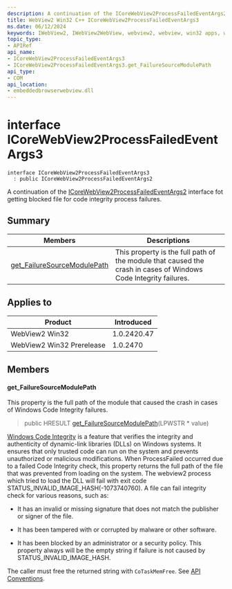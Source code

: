 ```yaml
---
description: A continuation of the ICoreWebView2ProcessFailedEventArgs2 interface fot getting blocked file for code integrity process failures.
title: WebView2 Win32 C++ ICoreWebView2ProcessFailedEventArgs3
ms.date: 06/12/2024
keywords: IWebView2, IWebView2WebView, webview2, webview, win32 apps, win32, edge, ICoreWebView2, ICoreWebView2Controller, browser control, edge html, ICoreWebView2ProcessFailedEventArgs3
topic_type: 
- APIRef
api_name:
- ICoreWebView2ProcessFailedEventArgs3
- ICoreWebView2ProcessFailedEventArgs3.get_FailureSourceModulePath
api_type:
- COM
api_location:
- embeddedbrowserwebview.dll
---
```


# interface ICoreWebView2ProcessFailedEventArgs3

```
interface ICoreWebView2ProcessFailedEventArgs3
  : public ICoreWebView2ProcessFailedEventArgs2
```

A continuation of the [ICoreWebView2ProcessFailedEventArgs2](icorewebview2processfailedeventargs2.md#icorewebview2processfailedeventargs2) interface fot getting blocked file for code integrity process failures.

## Summary

 Members                        | Descriptions
--------------------------------|---------------------------------------------
[get_FailureSourceModulePath](#get_failuresourcemodulepath) | This property is the full path of the module that caused the crash in cases of Windows Code Integrity failures.

## Applies to

Product                         | Introduced
--------------------------------|---------------------------------------------
WebView2 Win32            |    1.0.2420.47
WebView2 Win32 Prerelease |    1.0.2470

## Members

#### get_FailureSourceModulePath

This property is the full path of the module that caused the crash in cases of Windows Code Integrity failures.

> public HRESULT [get_FailureSourceModulePath](#get_failuresourcemodulepath)(LPWSTR * value)

[Windows Code Integrity](/mem/intune/user-help/you-need-to-enable-code-integrity) is a feature that verifies the integrity and authenticity of dynamic-link libraries (DLLs) on Windows systems. It ensures that only trusted code can run on the system and prevents unauthorized or malicious modifications. When ProcessFailed occurred due to a failed Code Integrity check, this property returns the full path of the file that was prevented from loading on the system. The webview2 process which tried to load the DLL will fail with exit code STATUS_INVALID_IMAGE_HASH(-1073740760). A file can fail integrity check for various reasons, such as:

* It has an invalid or missing signature that does not match the publisher or signer of the file.

* It has been tampered with or corrupted by malware or other software.

* It has been blocked by an administrator or a security policy. This property always will be the empty string if failure is not caused by STATUS_INVALID_IMAGE_HASH.

The caller must free the returned string with `CoTaskMemFree`. See [API Conventions](/microsoft-edge/webview2/concepts/win32-api-conventions#strings).

